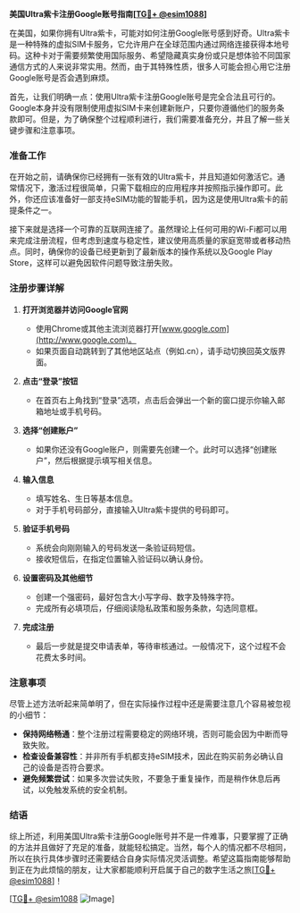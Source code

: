 **美国Ultra紫卡注册Google账号指南[[TG💪+ @esim1088](https://t.me/s/esim1088)]**

在美国，如果你拥有Ultra紫卡，可能对如何注册Google账号感到好奇。Ultra紫卡是一种特殊的虚拟SIM卡服务，它允许用户在全球范围内通过网络连接获得本地号码。这种卡对于需要频繁使用国际服务、希望隐藏真实身份或只是想体验不同国家通信方式的人来说非常实用。然而，由于其特殊性质，很多人可能会担心用它注册Google账号是否会遇到麻烦。

首先，让我们明确一点：使用Ultra紫卡注册Google账号是完全合法且可行的。Google本身并没有限制使用虚拟SIM卡来创建新账户，只要你遵循他们的服务条款即可。但是，为了确保整个过程顺利进行，我们需要准备充分，并且了解一些关键步骤和注意事项。

### 准备工作

在开始之前，请确保你已经拥有一张有效的Ultra紫卡，并且知道如何激活它。通常情况下，激活过程很简单，只需下载相应的应用程序并按照指示操作即可。此外，你还应该准备好一部支持eSIM功能的智能手机，因为这是使用Ultra紫卡的前提条件之一。

接下来就是选择一个可靠的互联网连接了。虽然理论上任何可用的Wi-Fi都可以用来完成注册流程，但考虑到速度与稳定性，建议使用高质量的家庭宽带或者移动热点。同时，确保你的设备已经更新到了最新版本的操作系统以及Google Play Store，这样可以避免因软件问题导致注册失败。

### 注册步骤详解

1. **打开浏览器并访问Google官网**
   - 使用Chrome或其他主流浏览器打开[www.google.com](http://www.google.com)。
   - 如果页面自动跳转到了其他地区站点（例如.cn），请手动切换回英文版界面。

2. **点击“登录”按钮**
   - 在首页右上角找到“登录”选项，点击后会弹出一个新的窗口提示你输入邮箱地址或手机号码。

3. **选择“创建账户”**
   - 如果你还没有Google账户，则需要先创建一个。此时可以选择“创建账户”，然后根据提示填写相关信息。

4. **输入信息**
   - 填写姓名、生日等基本信息。
   - 对于手机号码部分，直接输入Ultra紫卡提供的号码即可。

5. **验证手机号码**
   - 系统会向刚刚输入的号码发送一条验证码短信。
   - 接收短信后，在指定位置输入验证码以确认身份。

6. **设置密码及其他细节**
   - 创建一个强密码，最好包含大小写字母、数字及特殊字符。
   - 完成所有必填项后，仔细阅读隐私政策和服务条款，勾选同意框。

7. **完成注册**
   - 最后一步就是提交申请表单，等待审核通过。一般情况下，这个过程不会花费太多时间。

### 注意事项

尽管上述方法听起来简单明了，但在实际操作过程中还是需要注意几个容易被忽视的小细节：

- **保持网络畅通**：整个注册过程需要稳定的网络环境，否则可能会因为中断而导致失败。
- **检查设备兼容性**：并非所有手机都支持eSIM技术，因此在购买前务必确认自己的设备是否符合要求。
- **避免频繁尝试**：如果多次尝试失败，不要急于重复操作，而是稍作休息后再试，以免触发系统的安全机制。

### 结语

综上所述，利用美国Ultra紫卡注册Google账号并不是一件难事，只要掌握了正确的方法并且做好了充足的准备，就能轻松搞定。当然，每个人的情况都不尽相同，所以在执行具体步骤时还需要结合自身实际情况灵活调整。希望这篇指南能够帮助到正在为此烦恼的朋友，让大家都能顺利开启属于自己的数字生活之旅[[TG💪+ @esim1088](https://t.me/s/esim1088)]！

[[TG💪+ @esim1088](https://t.me/s/esim1088) ![Image](https://i.postimg.cc/4NQfJmqS/Snipaste-2025-05-13-00-14-12.png)]